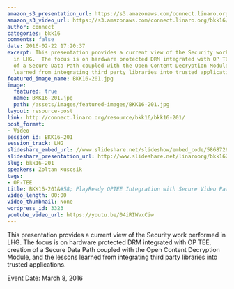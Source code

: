 ```yaml
---
amazon_s3_presentation_url: https://s3.amazonaws.com/connect.linaro.org/bkk16/Presentations/Tuesday/BKK16-201.pdf
amazon_s3_video_url: https://s3.amazonaws.com/connect.linaro.org/bkk16/Videos/Tuesday/BKK16-201%20PlayReady%20OPTEE%20Integration%20with%20Secure%20Video%20Path%20v3.mp4
author: connect
categories: bkk16
comments: false
date: 2016-02-22 17:20:37
excerpt: This presentation provides a current view of the Security work performed
  in LHG.  The focus is on hardware protected DRM integrated with OP TEE, creation
  of a Secure Data Path coupled with the Open Content Decryption Module, and the lessons
  learned from integrating third party libraries into trusted applications.
featured_image_name: BKK16-201.jpg
image:
  featured: true
  name: BKK16-201.jpg
  path: /assets/images/featured-images/BKK16-201.jpg
layout: resource-post
link: http://connect.linaro.org/resource/bkk16/bkk16-201/
post_format:
- Video
session_id: BKK16-201
session_track: LHG
slideshare_embed_url: //www.slideshare.net/slideshow/embed_code/58687260
slideshare_presentation_url: http://www.slideshare.net/linaroorg/bkk16201-play-ready-optee-integration-with-secure-video-path-lhg1
slug: bkk16-201
speakers: Zoltan Kuscsik
tags:
- OP-TEE
title: BKK16-201&#58; PlayReady OPTEE Integration with Secure Video Path
video_length: 00:00
video_thumbnail: None
wordpress_id: 3323
youtube_video_url: https://youtu.be/04iRIWvxCiw
---
```


This presentation provides a current view of the Security work performed in LHG.  The focus is on hardware protected DRM integrated with OP TEE, creation of a Secure Data Path coupled with the Open Content Decryption Module, and the lessons learned from integrating third party libraries into trusted applications.

Event Date: March 8, 2016